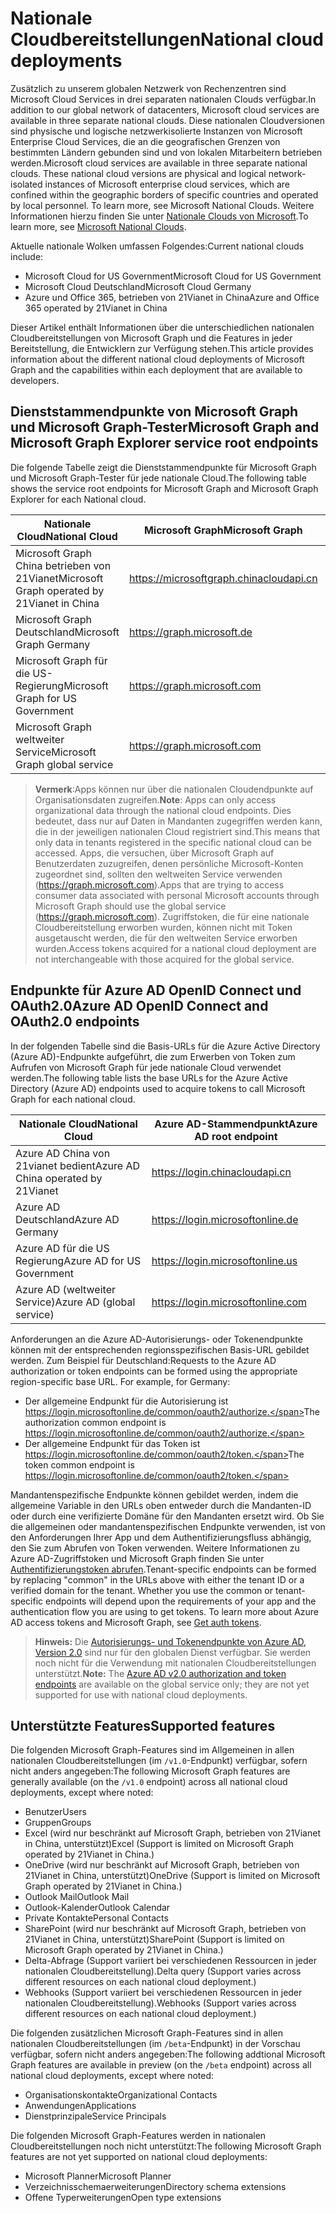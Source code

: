 # <a name="national-cloud-deployments"></a><span data-ttu-id="48c26-101">Nationale Cloudbereitstellungen</span><span class="sxs-lookup"><span data-stu-id="48c26-101">National cloud deployments</span></span>


<span data-ttu-id="48c26-102">Zusätzlich zu unserem globalen Netzwerk von Rechenzentren sind Microsoft Cloud Services in drei separaten nationalen Clouds verfügbar.</span><span class="sxs-lookup"><span data-stu-id="48c26-102">In addition to our global network of datacenters, Microsoft cloud services are available in three separate national clouds.</span></span> <span data-ttu-id="48c26-103">Diese nationalen Cloudversionen sind physische und logische netzwerkisolierte Instanzen von Microsoft Enterprise Cloud Services, die an die geografischen Grenzen von bestimmten Ländern gebunden sind und von lokalen Mitarbeitern betrieben werden.</span><span class="sxs-lookup"><span data-stu-id="48c26-103">Microsoft cloud services are available in three separate national clouds. These national cloud versions are physical and logical network-isolated instances of Microsoft enterprise cloud services, which are confined within the geographic borders of specific countries and operated by local personnel. To learn more, see Microsoft National Clouds.</span></span> <span data-ttu-id="48c26-104">Weitere Informationen hierzu finden Sie unter [Nationale Clouds von Microsoft](https://www.microsoft.com/de-DE/TrustCenter/CloudServices/NationalCloud).</span><span class="sxs-lookup"><span data-stu-id="48c26-104">To learn more, see [Microsoft National Clouds](https://www.microsoft.com/de-DE/TrustCenter/CloudServices/NationalCloud).</span></span>

<span data-ttu-id="48c26-105">Aktuelle nationale Wolken umfassen Folgendes:</span><span class="sxs-lookup"><span data-stu-id="48c26-105">Current national clouds include:</span></span>

- <span data-ttu-id="48c26-106">Microsoft Cloud for US Government</span><span class="sxs-lookup"><span data-stu-id="48c26-106">Microsoft Cloud for US Government</span></span>
- <span data-ttu-id="48c26-107">Microsoft Cloud Deutschland</span><span class="sxs-lookup"><span data-stu-id="48c26-107">Microsoft Cloud Germany</span></span>
- <span data-ttu-id="48c26-108">Azure und Office 365, betrieben von 21Vianet in China</span><span class="sxs-lookup"><span data-stu-id="48c26-108">Azure and Office 365 operated by 21Vianet in China</span></span>

<span data-ttu-id="48c26-109">Dieser Artikel enthält Informationen über die unterschiedlichen nationalen Cloudbereitstellungen von Microsoft Graph und die Features in jeder Bereitstellung, die Entwicklern zur Verfügung stehen.</span><span class="sxs-lookup"><span data-stu-id="48c26-109">This article provides information about the different national cloud deployments of Microsoft Graph and the capabilities within each deployment that are available to developers.</span></span>

## <a name="microsoft-graph-and-microsoft-graph-explorer-service-root-endpoints"></a><span data-ttu-id="48c26-110">Dienststammendpunkte von Microsoft Graph und Microsoft Graph-Tester</span><span class="sxs-lookup"><span data-stu-id="48c26-110">Microsoft Graph and Microsoft Graph Explorer service root endpoints</span></span>

<span data-ttu-id="48c26-111">Die folgende Tabelle zeigt die Dienststammendpunkte für Microsoft Graph und Microsoft Graph-Tester für jede nationale Cloud.</span><span class="sxs-lookup"><span data-stu-id="48c26-111">The following table shows the service root endpoints for Microsoft Graph and Microsoft Graph Explorer for each National cloud.</span></span>

| <span data-ttu-id="48c26-112">Nationale Cloud</span><span class="sxs-lookup"><span data-stu-id="48c26-112">National Cloud</span></span> | <span data-ttu-id="48c26-113">Microsoft Graph</span><span class="sxs-lookup"><span data-stu-id="48c26-113">Microsoft Graph</span></span> | <span data-ttu-id="48c26-114">Microsoft Graph-Tester</span><span class="sxs-lookup"><span data-stu-id="48c26-114">Microsoft Graph Explorer</span></span>
|---------------------------|----------------|----------------|
| <span data-ttu-id="48c26-115">Microsoft Graph China betrieben von 21Vianet</span><span class="sxs-lookup"><span data-stu-id="48c26-115">Microsoft Graph operated by 21Vianet in China</span></span> | https://microsoftgraph.chinacloudapi.cn | https://developer.microsoft.com/zh-cn/graph/graph-explorer-china |
| <span data-ttu-id="48c26-116">Microsoft Graph Deutschland</span><span class="sxs-lookup"><span data-stu-id="48c26-116">Microsoft Graph Germany</span></span> | https://graph.microsoft.de | <span data-ttu-id="48c26-117">Nicht unterstützt.</span><span class="sxs-lookup"><span data-stu-id="48c26-117">Not supported.</span></span> |
| <span data-ttu-id="48c26-118">Microsoft Graph für die US-Regierung</span><span class="sxs-lookup"><span data-stu-id="48c26-118">Microsoft Graph for US Government</span></span> | https://graph.microsoft.com | <span data-ttu-id="48c26-119">Nicht unterstützt.</span><span class="sxs-lookup"><span data-stu-id="48c26-119">Not supported.</span></span> |
| <span data-ttu-id="48c26-120">Microsoft Graph weltweiter Service</span><span class="sxs-lookup"><span data-stu-id="48c26-120">Microsoft Graph global service</span></span> | https://graph.microsoft.com | https://developer.microsoft.com/graph/graph-explorer |

> <span data-ttu-id="48c26-121">**Vermerk**:Apps können nur über die nationalen Cloudendpunkte auf Organisationsdaten zugreifen.</span><span class="sxs-lookup"><span data-stu-id="48c26-121">**Note**: Apps can only access organizational data through the national cloud endpoints.</span></span> <span data-ttu-id="48c26-122">Dies bedeutet, dass nur auf Daten in Mandanten zugegriffen werden kann, die in der jeweiligen nationalen Cloud registriert sind.</span><span class="sxs-lookup"><span data-stu-id="48c26-122">This means that only data in tenants registered in the specific national cloud can be accessed.</span></span> <span data-ttu-id="48c26-123">Apps, die versuchen, über Microsoft Graph auf Benutzerdaten zuzugreifen, denen persönliche Microsoft-Konten zugeordnet sind, sollten den weltweiten Service verwenden (https://graph.microsoft.com).</span><span class="sxs-lookup"><span data-stu-id="48c26-123">Apps that are trying to access consumer data associated with personal Microsoft accounts through Microsoft Graph should use the global service (https://graph.microsoft.com).</span></span> <span data-ttu-id="48c26-124">Zugriffstoken, die für eine nationale Cloudbereitstellung erworben wurden, können nicht mit Token ausgetauscht werden, die für den weltweiten Service erworben wurden.</span><span class="sxs-lookup"><span data-stu-id="48c26-124">Access tokens acquired for a national cloud deployment are not interchangeable with those acquired for the global service.</span></span>

## <a name="azure-ad-openid-connect-and-oauth20-endpoints"></a><span data-ttu-id="48c26-125">Endpunkte für Azure AD OpenID Connect und OAuth2.0</span><span class="sxs-lookup"><span data-stu-id="48c26-125">Azure AD OpenID Connect and OAuth2.0 endpoints</span></span>

<span data-ttu-id="48c26-126">In der folgenden Tabelle sind die Basis-URLs für die Azure Active Directory (Azure AD)-Endpunkte aufgeführt, die zum Erwerben von Token zum Aufrufen von Microsoft Graph für jede nationale Cloud verwendet werden.</span><span class="sxs-lookup"><span data-stu-id="48c26-126">The following table lists the base URLs for the Azure Active Directory (Azure AD) endpoints used to acquire tokens to call Microsoft Graph for each national cloud.</span></span>

| <span data-ttu-id="48c26-127">Nationale Cloud</span><span class="sxs-lookup"><span data-stu-id="48c26-127">National Cloud</span></span> | <span data-ttu-id="48c26-128">Azure AD-Stammendpunkt</span><span class="sxs-lookup"><span data-stu-id="48c26-128">Azure AD root endpoint</span></span> |
|---------------------------|----------------|
| <span data-ttu-id="48c26-129">Azure AD China von 21vianet bedient</span><span class="sxs-lookup"><span data-stu-id="48c26-129">Azure AD China operated by 21Vianet</span></span> |https://login.chinacloudapi.cn |
| <span data-ttu-id="48c26-130">Azure AD Deutschland</span><span class="sxs-lookup"><span data-stu-id="48c26-130">Azure AD Germany</span></span> | https://login.microsoftonline.de |
| <span data-ttu-id="48c26-131">Azure AD für die US Regierung</span><span class="sxs-lookup"><span data-stu-id="48c26-131">Azure AD for US Government</span></span> | https://login.microsoftonline.us |
| <span data-ttu-id="48c26-132">Azure AD (weltweiter Service)</span><span class="sxs-lookup"><span data-stu-id="48c26-132">Azure AD (global service)</span></span> | https://login.microsoftonline.com |

<span data-ttu-id="48c26-p103">Anforderungen an die Azure AD-Autorisierungs- oder Tokenendpunkte können mit der entsprechenden regionsspezifischen Basis-URL gebildet werden. Zum Beispiel für Deutschland:</span><span class="sxs-lookup"><span data-stu-id="48c26-p103">Requests to the Azure AD authorization or token endpoints can be formed using the appropriate region-specific base URL. For example, for Germany:</span></span>

- <span data-ttu-id="48c26-135">Der allgemeine Endpunkt für die Autorisierung ist https://login.microsoftonline.de/common/oauth2/authorize.</span><span class="sxs-lookup"><span data-stu-id="48c26-135">The authorization common endpoint is https://login.microsoftonline.de/common/oauth2/authorize.</span></span>
- <span data-ttu-id="48c26-136">Der allgemeine Endpunkt für das Token ist https://login.microsoftonline.de/common/oauth2/token.</span><span class="sxs-lookup"><span data-stu-id="48c26-136">The token common endpoint is https://login.microsoftonline.de/common/oauth2/token.</span></span>

<span data-ttu-id="48c26-p104">Mandantenspezifische Endpunkte können gebildet werden, indem die allgemeine Variable in den URLs oben entweder durch die Mandanten-ID oder durch eine verifizierte Domäne für den Mandanten ersetzt wird. Ob Sie die allgemeinen oder mandantenspezifischen Endpunkte verwenden, ist von den Anforderungen Ihrer App und dem Authentifizierungsfluss abhängig, den Sie zum Abrufen von Token verwenden. Weitere Informationen zu Azure AD-Zugriffstoken und Microsoft Graph finden Sie unter [Authentifizierungstoken abrufen](./auth_overview.md).</span><span class="sxs-lookup"><span data-stu-id="48c26-p104">Tenant-specific endpoints can be formed by replacing "common" in the URLs above with either the tenant ID or a verified domain for the tenant. Whether you use the common or tenant-specific endpoints will depend upon the requirements of your app and the authentication flow you are using to get tokens. To learn more about Azure AD access tokens and Microsoft Graph, see [Get auth tokens](./auth_overview.md).</span></span>

> <span data-ttu-id="48c26-140">**Hinweis:** Die [Autorisierungs- und Tokenendpunkte von Azure AD, Version 2.0](https://azure.microsoft.com/de-DE/documentation/articles/active-directory-appmodel-v2-overview/) sind nur für den globalen Dienst verfügbar. Sie werden noch nicht für die Verwendung mit nationalen Cloudbereitstellungen unterstützt.</span><span class="sxs-lookup"><span data-stu-id="48c26-140">**Note:** The [Azure AD v2.0 authorization and token endpoints](https://azure.microsoft.com/de-DE/documentation/articles/active-directory-appmodel-v2-overview/) are available on the global service only; they are not yet supported for use with national cloud deployments.</span></span>

## <a name="supported-features"></a><span data-ttu-id="48c26-141">Unterstützte Features</span><span class="sxs-lookup"><span data-stu-id="48c26-141">Supported features</span></span>

<span data-ttu-id="48c26-142">Die folgenden Microsoft Graph-Features sind im Allgemeinen in allen nationalen Cloudbereitstellungen (im `/v1.0`-Endpunkt) verfügbar, sofern nicht anders angegeben:</span><span class="sxs-lookup"><span data-stu-id="48c26-142">The following Microsoft Graph features are generally available (on the `/v1.0` endpoint) across all national cloud deployments, except where noted:</span></span>

* <span data-ttu-id="48c26-143">Benutzer</span><span class="sxs-lookup"><span data-stu-id="48c26-143">Users</span></span>
* <span data-ttu-id="48c26-144">Gruppen</span><span class="sxs-lookup"><span data-stu-id="48c26-144">Groups</span></span>
* <span data-ttu-id="48c26-145">Excel (wird nur beschränkt auf Microsoft Graph, betrieben von 21Vianet in China, unterstützt)</span><span class="sxs-lookup"><span data-stu-id="48c26-145">Excel (Support is limited on Microsoft Graph operated by 21Vianet in China.)</span></span>
* <span data-ttu-id="48c26-146">OneDrive (wird nur beschränkt auf Microsoft Graph, betrieben von 21Vianet in China, unterstützt)</span><span class="sxs-lookup"><span data-stu-id="48c26-146">OneDrive (Support is limited on Microsoft Graph operated by 21Vianet in China.)</span></span>
* <span data-ttu-id="48c26-147">Outlook Mail</span><span class="sxs-lookup"><span data-stu-id="48c26-147">Outlook Mail</span></span>
* <span data-ttu-id="48c26-148">Outlook-Kalender</span><span class="sxs-lookup"><span data-stu-id="48c26-148">Outlook Calendar</span></span>
* <span data-ttu-id="48c26-149">Private Kontakte</span><span class="sxs-lookup"><span data-stu-id="48c26-149">Personal Contacts</span></span> 
* <span data-ttu-id="48c26-150">SharePoint (wird nur beschränkt auf Microsoft Graph, betrieben von 21Vianet in China, unterstützt)</span><span class="sxs-lookup"><span data-stu-id="48c26-150">SharePoint (Support is limited on Microsoft Graph operated by 21Vianet in China.)</span></span>
* <span data-ttu-id="48c26-151">Delta-Abfrage (Support variiert bei verschiedenen Ressourcen in jeder nationalen Cloudbereitstellung).</span><span class="sxs-lookup"><span data-stu-id="48c26-151">Delta query (Support varies across different resources on each national cloud deployment.)</span></span>
* <span data-ttu-id="48c26-152">Webhooks (Support variiert bei verschiedenen Ressourcen in jeder nationalen Cloudbereitstellung).</span><span class="sxs-lookup"><span data-stu-id="48c26-152">Webhooks (Support varies across different resources on each national cloud deployment.)</span></span>

<span data-ttu-id="48c26-153">Die folgenden zusätzlichen Microsoft Graph-Features sind in allen nationalen Cloudbereitstellungen (im `/beta`-Endpunkt) in der Vorschau verfügbar, sofern nicht anders angegeben:</span><span class="sxs-lookup"><span data-stu-id="48c26-153">The following addtional Microsoft Graph features are available in preview (on the `/beta` endpoint) across all national cloud deployments, except where noted:</span></span>

* <span data-ttu-id="48c26-154">Organisationskontakte</span><span class="sxs-lookup"><span data-stu-id="48c26-154">Organizational Contacts</span></span>
* <span data-ttu-id="48c26-155">Anwendungen</span><span class="sxs-lookup"><span data-stu-id="48c26-155">Applications</span></span>
* <span data-ttu-id="48c26-156">Dienstprinzipale</span><span class="sxs-lookup"><span data-stu-id="48c26-156">Service Principals</span></span>

<span data-ttu-id="48c26-157">Die folgenden Microsoft Graph-Features werden in nationalen Cloudbereitstellungen noch nicht unterstützt:</span><span class="sxs-lookup"><span data-stu-id="48c26-157">The following Microsoft Graph features are not yet supported on national cloud deployments:</span></span>

* <span data-ttu-id="48c26-158">Microsoft Planner</span><span class="sxs-lookup"><span data-stu-id="48c26-158">Microsoft Planner</span></span>
* <span data-ttu-id="48c26-159">Verzeichnisschemaerweiterungen</span><span class="sxs-lookup"><span data-stu-id="48c26-159">Directory schema extensions</span></span>
* <span data-ttu-id="48c26-160">Offene Typerweiterungen</span><span class="sxs-lookup"><span data-stu-id="48c26-160">Open type extensions</span></span>
